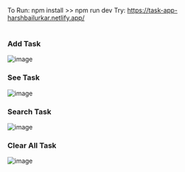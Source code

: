 To Run: npm install >> npm run dev
Try: https://task-app-harshbailurkar.netlify.app/
<br>
<br>
### Add Task
![image](https://github.com/Harshbailurkar/Updated-TODO-React-App/assets/113308692/299613cf-2b1d-46a9-b461-53e5e4ea928b)
<br>
### See Task
![image](https://github.com/Harshbailurkar/Updated-TODO-React-App/assets/113308692/1c7f1ad1-ea62-4055-ae77-051c8592466f)
<br>
### Search Task
![image](https://github.com/Harshbailurkar/Updated-TODO-React-App/assets/113308692/b3857c5d-0c8b-4c8b-aa18-3d1a796de41a)
<br>
### Clear All Task
![image](https://github.com/Harshbailurkar/Updated-TODO-React-App/assets/113308692/4d32db6f-18f6-40bb-aa1f-efa82c434908)




